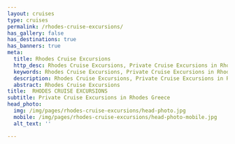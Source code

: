 ```yaml
---
layout: cruises
type: cruises
permalink: /rhodes-cruise-excursions/
has_gallery: false
has_destinations: true
has_banners: true
meta:
  title: Rhodes Cruise Excursions
  http_desc: Rhodes Cruise Excursions, Private Cruise Excursions in Rhodes Greece
  keywords: Rhodes Cruise Excursions, Private Cruise Excursions in Rhodes Greece
  description: Rhodes Cruise Excursions, Private Cruise Excursions in Rhodes Greece
  abstract: Rhodes Cruise Excursions
title:  RHODES CRUISE EXCURSIONS
subtitle: Private Cruise Excursions in Rhodes Greece
head_photo:
  img: /img/pages/rhodes-cruise-excursions/head-photo.jpg
  mobile: /img/pages/rhodes-cruise-excursions/head-photo-mobile.jpg
  alt_text: ''

---
```

